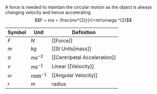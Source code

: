 A force is needed to maintain the circular motion as the object is always changing velocity and hence accelerating
$$F = ma = \frac{mv^{2}}{r}=mr\omega ^{2}$$

| Symbol | Unit | Definition |
| ---- | ---- | ---- |
| $F$ | $N$ | [[Force]] |
| $m$ | $kg$ | [[SI Units\|mass]] |
| $a$ | $ms^{-2}$ | [[Centripetal Acceleration]] |
| $v$ | $ms^{-1}$ | Linear [[Velocity]] |
| $\omega$ | $rads^{-1}$ | [[Angular Velocity]] |
| $r$ | $m$ | radius |
